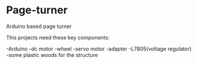 # Page-turner
Arduino based page turner

This projects need these key components:

-Arduino
-dc motor
-wheel
-servo motor
-adapter
-L7805(voltage regulator)
-some plastic woods for the structure
